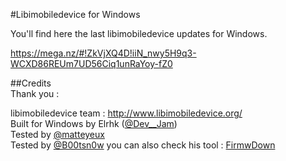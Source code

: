 #Libimobiledevice for Windows <br>

You'll find here the last libimobiledevice updates for Windows. <br>



https://mega.nz/#!ZkVjXQ4D!iiN_nwy5H9q3-WCXD86REUm7UD56Ciq1unRaYoy-fZ0




##Credits <br>
Thank you :<br>

libimobiledevice team : http://www.libimobiledevice.org/ <br>
Built for Windows by Elrhk ([@Dev__Jam](https://twitter.com/Dev__Jam))<br>
Tested by [@matteyeux](https://twitter.com/matteyeux) <br>
Tested by [@B00tsn0w](https://twitter.com/iSn0w_Apple) you can also check his tool : [FirmwDown](https://github.com/b00tsn0w/FirmDown-3.0)<br>
